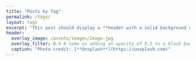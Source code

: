 ```yaml
---
title: "Posts by Tag"
permalink: /tags/
layout: tags
excerpt: "This post should display a **header with a solid background color**, if the theme supports it."
header:
  overlay_image: /assets/images/image.jpg
  overlay_filter: 0.5 # same as adding an opacity of 0.5 to a black background
  caption: "Photo credit: [**Unsplash**](https://unsplash.com)"
---
```

